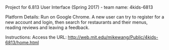 Project for 6.813 User Interface (Spring 2017) - team name: 4kids-6813

Platform Details:
  Run on Google Chrome.
  A new user can try to register for a new account and login, then search for restaurants and their menus, reading reviews and leaving a feedback.
  
Instructions:
  Access the URL: http://web.mit.edu/mikewang/Public/4kids-6813/home.html
